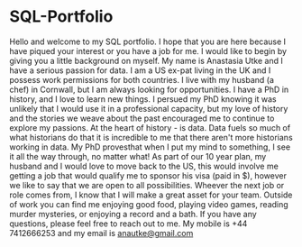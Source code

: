 # SQL-Portfolio
Hello and welcome to my SQL portfolio. I hope that you are here because I have piqued your interest or you have a job for me. I would like to begin by giving you a little background on myself. My name is Anastasia Utke and I have a serious passion for data. I am a US ex-pat living in the UK and I possess work permissions for both countries. I live with my husband (a chef) in Cornwall, but I am always looking for opportunities. 
I have a PhD in history, and I love to learn new things. I persued my PhD knowing it was unlikely that I would use it in a professional capacity, but my love of history and the stories we weave about the past encouraged me to continue to explore my passions. At the heart of history - is data. Data fuels so much of what historians do that it is incredible to me that there aren't more historians working in data. My PhD provesthat when I put my mind to something, I see it all the way through, no matter what! 
As part of our 10 year plan, my husband and I would love to move back to the US, this would involve me getting a job that would qualify me to sponsor his visa (paid in $), however we like to say that we are open to all possibilities. Wheever the next job or role comes from, I know that I will make a great asset for your team. 
Outside of work you can find me enjoying good food, playing video games, reading murder mysteries, or enjoying a record and a bath. 
If you have any questions, please feel free to reach out to me. My mobile is +44 7412666253 and my email is anautke@gmail.com
